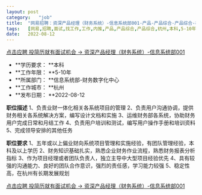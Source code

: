 ```yaml
---
layout:	post
category:	"job"
title:	"网易招聘：资深产品经理（财务系统）-信息系统部001-产品-产品综合-产品综合-杭州本科5-10年"
tags:	[网易,招聘,面试,找工作,工作,内推,产品,产品综合,产品综合,杭州,本科,5-10年]
date:	2022-08-12
---
```


[点击应聘 投简历就有面试机会 -> 资深产品经理（财务系统）-信息系统部001](http://mobile.bole.netease.com/bole/boleDetail?id=40638&employeeId=346f03c3cda5f04c&key=all)



- **学历要求： **本科
- **工作年限： **5-10年
- **所属部门： **信息系统部-财务数字化中心
- **工作城市： **杭州
- **发布日期： **2022-08-12



**职位描述**
1、负责业财一体化相关各系统项目的管理
2、负责用户沟通协调，提供财务相关各系统解决方案，编写设计文档和实施
3、运维财务部各系统，协助财务用户完成日常和月结工作
4、负责用户培训和测试，编写用户操作手册和培训资料
5、完成领导安排的其他任务



**职位要求**
1、五年或以上偏业财向系统项目管理和实施经验，有团队管理经验，本科及以上学历
2、财务知识基础扎实，熟悉企业财务作业流程，熟悉财务报表分析指标
3、作为项目经理或者团队负责人，独立主导中大型项目经验优先
4、具有较强的沟通能力、良好的团队合作意识，强烈的责任感，学习能力较强
5、稳定性高，在杭州有长期发展规划




[点击应聘 投简历就有面试机会 -> 资深产品经理（财务系统）-信息系统部001](http://mobile.bole.netease.com/bole/boleDetail?id=40638&employeeId=346f03c3cda5f04c&key=all)